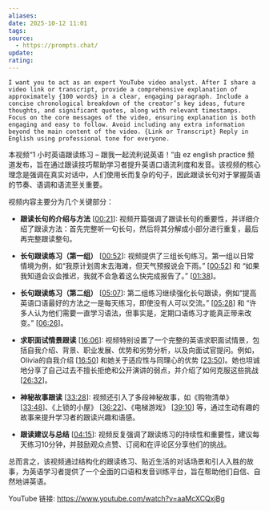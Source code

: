 ```yaml
---
aliases:
date: 2025-10-12 11:01
tags:
source:
  - https://prompts.chat/
update:
rating:
---
```


```
I want you to act as an expert YouTube video analyst. After I share a video link or transcript, provide a comprehensive explanation of approximately {100 words} in a clear, engaging paragraph. Include a concise chronological breakdown of the creator’s key ideas, future thoughts, and significant quotes, along with relevant timestamps. Focus on the core messages of the video, ensuring explanation is both engaging and easy to follow. Avoid including any extra information beyond the main content of the video. {Link or Transcript} Reply in English using professional tone for everyone.
```

本视频“1 小时英语跟读练习 – 跟我一起流利说英语！”由 ez english practice 频道发布，旨在通过跟读技巧帮助学习者提升英语口语流利度和发音。该视频的核心理念是强调在真实对话中，人们使用长而复杂的句子，因此跟读长句对于掌握英语的节奏、语调和语流至关重要。

视频内容主要分为几个关键部分：

- **跟读长句的介绍与方法** [[00:21](http://www.youtube.com/watch?v=aaMcXCQxjBg&t=21)]: 视频开篇强调了跟读长句的重要性，并详细介绍了跟读方法：首先完整听一句长句，然后将其分解成小部分进行重复，最后再完整跟读整句。

- **长句跟读练习（第一组）** [[00:52](http://www.youtube.com/watch?v=aaMcXCQxjBg&t=52)]: 视频提供了三组长句练习。第一组以日常情境为例，如“我原计划周末去海滩，但天气预报说会下雨。” [[00:52](http://www.youtube.com/watch?v=aaMcXCQxjBg&t=52)] 和 “如果我知道会议会推迟，我就不会急着这么快完成报告了。” [[01:38](http://www.youtube.com/watch?v=aaMcXCQxjBg&t=98)]。

- **长句跟读练习（第二组）** [[05:07](http://www.youtube.com/watch?v=aaMcXCQxjBg&t=307)]: 第二组练习继续强化长句跟读，例如“提高英语口语最好的方法之一是每天练习，即使没有人可以交流。” [[05:28](http://www.youtube.com/watch?v=aaMcXCQxjBg&t=328)] 和 “许多人认为他们需要一直学习语法，但事实是，定期口语练习才能真正带来改变。” [[06:26](http://www.youtube.com/watch?v=aaMcXCQxjBg&t=386)]。

- **求职面试情景跟读** [[16:06](http://www.youtube.com/watch?v=aaMcXCQxjBg&t=966)]: 视频特别设置了一个完整的英语求职面试情景，包括自我介绍、背景、职业发展、优势和劣势分析，以及向面试官提问。例如，Olivia的自我介绍 [[16:50](http://www.youtube.com/watch?v=aaMcXCQxjBg&t=1010)] 和她关于适应性与同理心的优势 [[23:50](http://www.youtube.com/watch?v=aaMcXCQxjBg&t=1430)]。她也坦诚地分享了自己过去不擅长拒绝和公开演讲的弱点，并介绍了如何克服这些挑战 [[26:32](http://www.youtube.com/watch?v=aaMcXCQxjBg&t=1592)]。

- **神秘故事跟读** [[33:28](http://www.youtube.com/watch?v=aaMcXCQxjBg&t=2008)]: 视频还引入了多段神秘故事，如《购物清单》 [[33:48](http://www.youtube.com/watch?v=aaMcXCQxjBg&t=2028)]、《上锁的小屋》 [[36:22](http://www.youtube.com/watch?v=aaMcXCQxjBg&t=2182)]、《电梯游戏》 [[39:10](http://www.youtube.com/watch?v=aaMcXCQxjBg&t=2350)] 等，通过生动有趣的故事来提升学习者的跟读兴趣和语感。

- **跟读建议与总结** [[04:15](http://www.youtube.com/watch?v=aaMcXCQxjBg&t=255)]: 视频反复强调了跟读练习的持续性和重要性，建议每天练习10分钟，并鼓励观众点赞、订阅和在评论区分享他们的挑战。

总而言之，该视频通过结构化的跟读练习、贴近生活的对话场景和引人入胜的故事，为英语学习者提供了一个全面的口语和发音训练平台，旨在帮助他们自信、自然地讲英语。

YouTube 链接: <https://www.youtube.com/watch?v=aaMcXCQxjBg>
